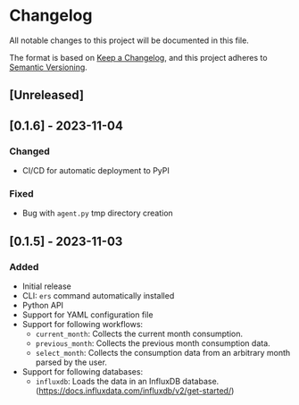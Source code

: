 # Changelog

All notable changes to this project will be documented in this file.

The format is based on [Keep a Changelog](https://keepachangelog.com/en/1.1.0/),
and this project adheres to [Semantic Versioning](https://semver.org/spec/v2.0.0.html).

## [Unreleased]

## [0.1.6] - 2023-11-04

### Changed
- CI/CD for automatic deployment to PyPI

### Fixed
- Bug with `agent.py` tmp directory creation

## [0.1.5] - 2023-11-03

### Added

- Initial release
- CLI: `ers` command automatically installed
- Python API
- Support for YAML configuration file
- Support for following workflows:
  - `current_month`: Collects the current month consumption.
  - `previous_month`: Collects the previous month consumption data.
  - `select_month`: Collects the consumption data from an arbitrary month parsed by the user.
- Support for following databases:
  - `influxdb`: Loads the data in an InfluxDB database. (https://docs.influxdata.com/influxdb/v2/get-started/)